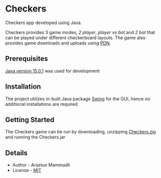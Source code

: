 # Checkers
Checkers app developed using Java.

Checkers provides 3 game modes, *2 player*, *player vs bot* 
and *2 bot* that can be played under different checkerboard layouts.
The game also provides game downloads and uploads using 
[PDN](https://en.wikipedia.org/wiki/Portable_Draughts_Notation).

## Prerequisites
[Java version 15.0.1](https://www.oracle.com/java/technologies/javase/jdk15-archive-downloads.html) 
was used for development

## Installation
The project utilizes in-built Java package [Swing](https://en.wikipedia.org/wiki/Swing_(Java)) for 
the GUI, hence no additional installations are required

## Getting Started
The Checkers game can be run by downloading, unzipping [Checkers.zip](Checkers.zip) and running the Checkers.jar

## Details
- Author - Arastun Mammadli
- License - [MIT](LICENSE)
